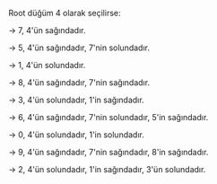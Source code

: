 Root düğüm 4 olarak seçilirse:

-> 7, 4'ün sağındadır.

-> 5, 4'ün sağındadır, 7'nin solundadır.

-> 1, 4'ün solundadır.

-> 8, 4'ün sağındadır, 7'nin sağındadır.

-> 3, 4'ün solundadır, 1'in sağındadır.

-> 6, 4'ün sağındadır, 7'nin solundadır, 5'in sağındadır.

-> 0, 4'ün solundadır, 1'in solundadır.

-> 9, 4'ün sağındadır, 7'nin sağındadır, 8'in sağındadır.

-> 2, 4'ün solundadır, 1'in sağındadır, 3'ün solundadır.